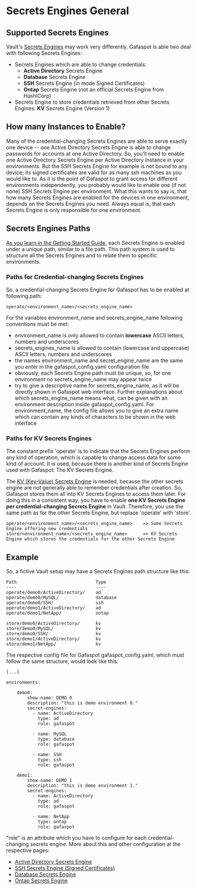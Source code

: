 # Secrets Engines General

## Supported Secrets Engines
Vault's [Secrets Engines](https://www.vaultproject.io/docs/secrets/) may work very differently. Gafaspot is able two deal with following Secrets Engines:
* Secrets Engines which are able to change credentials:
    * **Active Directory** Secrets Engine
    * **Database** Secrets Engine
    * **SSH** Secrets Engine (in mode Signed Certificates)
    * **Ontap** Secrets Engine (not an official Secrets Engine from HashiCorp)
* Secrets Engine to store credentials retrieved from other Secrets Engines: **KV** Secrets Engine (Version 1)

## How many Instances to Enable?
Many of the credential-changing Secrets Engines are able to serve exactly one device -- one Active Directory Secrets Engine is able to change passwords for accounts at one Active Directory. So, you'll need to enable one Active Directory Secrets Engine per Active Directory Instance in your environments. But the SSH Secrets Engine for example is not bound to any device; its signed certificates are valid for as many ssh machines as you would like to. As it is the point of Gafaspot to grant access for different environments independently, you probably would like to enable one (if not none) SSH Secrets Engine per environment. What this wants to say is, that how many Secrets Engines are enabled for the devices in one environment, depends on the Secrets Engines you need. Always equal is, that each Secrets Engine is only responsible for one environment.

## Secrets Engines Paths
[As you learn in the Getting Started Guide](https://learn.hashicorp.com/vault/getting-started/secrets-engines#enable-a-secrets-engine), each Secrets Engine is enabled under a unique path, similar to a file path. This path system is used to structure all the Secrets Engines and to relate them to specific environments. 

### Paths for Credential-changing Secrets Engines
So, a credential-changing Secrets Engine for Gafaspot has to be enabled at following path:

    operate/<environment_name>/<secrets_engine_name>

For the variables environment_name and secrets_engine_name following conventions must be met:
* environment_name is only allowed to contain **lowercase** ASCII letters, numbers and underscores
* secrets_engines_name is allowed to contain (lowercase and uppercase) ASCII letters, numbers and underscores
* the names environment_name and secret_engine_name are the same you enter in the gafaspot_config.yaml configuration file
* obviously, each Secrets Engine path must be unique, so, for one environment no secrets_engine_name may appear twice
* try to give a descriptive name for secrets_engine_name, as it will be directly shown in Gafaspot web interface. Further explanations about which secrets_engine_name means what, can be given with an environment description inside gafaspot_config.yaml. For environment_name, the config file allows you to give an extra name which can contain any kinds of characters to be shown in the web interface

### Paths for KV Secrets Engines
The constant prefix 'operate' is to indicate that the Secrets Engines perform any kind of operation, which is capable to change access data for some kind of account. It is used, because there is another kind of Secrets Engine used with Gafaspot: The KV Secrets Engine. 

The [KV (Key-Value) Secrets Engine](https://www.vaultproject.io/docs/secrets/kv/kv-v1.html) is needed, because the other secrets engine are not generally able to remember credentials after creation. So, Gafaspot stores them all into KV Secrets Engines to access them later. For doing this in a consistent way, you have to enable **one KV Secrets Engine per credential-changing Secrets Engine** in Vault. Therefore, you use the same path as for the other Secrets Engine, but replace 'operate' with 'store'.

    operate/<environment_name>/<secrets_engine_name>    => Some Secrets Engine offering new credentials
    store/<environment_name>/<secrets_engine_name>      => KV Secrets Engine which stores the credentials for the other Secrets Engine

## Example
So, a fictive Vault setup may have a Secrets Engines path structure like this:

    Path                              Type
    ----                              ----
    operate/demo0/ActiveDirectory/    ad
    operate/demo0/MySQL/              database
    operate/demo0/SSH/                ssh
    operate/demo1/ActiveDirectory/    ad
    operate/demo1/NetApp/             ontap

    store/demo0/ActiveDirectory/      kv
    store/demo0/MySQL/                kv
    store/demo0/SSH/                  kv
    store/demo1/ActiveDirectory/      kv
    store/demo1/NetApp/               kv

The respective config file for Gafaspot gafaspot_config.yaml, which must follow the same structure, would look like this:

    [...]

    environments:

        demo0:
            show-name: DEMO 0
            description: "this is demo environment 0."
            secret-engines:
              - name: ActiveDirectory
                type: ad
                role: gafaspot

              - name: MySQL
                type: database
                role: gafaspot

              - name: SSH
                type: ssh
                role: gafaspot

        demo1:
            show-name: DEMO 1
            description: "this is demo environment 1."
            secret-engines:
              - name: ActiveDirectory
                type: ad
                role: gafaspot

              - name: NetApp
                type: ontap
                role: gafaspot

"role" is an attribute which you have to configure for each credential-changing secrets engine. More about this and other configuration at the respective pages:

* [Active Directory Secrets Engine](secengs_ad.md)
* [SSH Secrets Engine (Signed Certificates)](secengs_ssh.md)
* [Database Secrets Engine](secengs_database.md)
* [Ontap Secrets Engine](secengs_ontap.md)